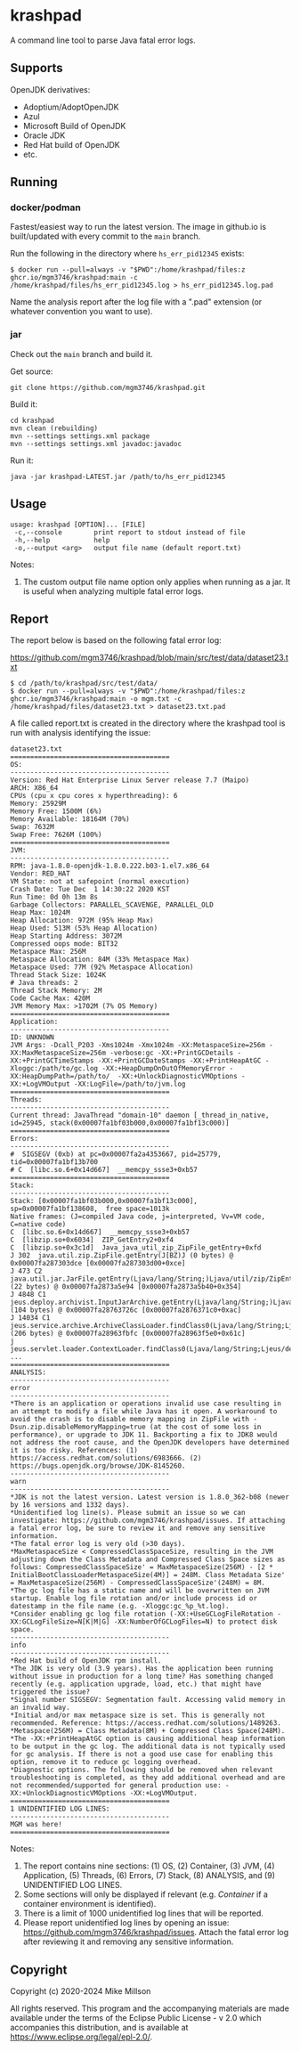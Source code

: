 # krashpad
A command line tool to parse Java fatal error logs.

## Supports

OpenJDK derivatives:
* Adoptium/AdoptOpenJDK
* Azul
* Microsoft Build of OpenJDK
* Oracle JDK
* Red Hat build of OpenJDK
* etc.
  
## Running

### docker/podman

Fastest/easiest way to run the latest version. The image in github.io is built/updated with every commit to the `main` branch.

Run the following in the directory where `hs_err_pid12345` exists:

```
$ docker run --pull=always -v "$PWD":/home/krashpad/files:z ghcr.io/mgm3746/krashpad:main -c /home/krashpad/files/hs_err_pid12345.log > hs_err_pid12345.log.pad
```

Name the analysis report after the log file with a ".pad" extension (or whatever convention you want to use).

### jar

Check out the `main` branch and build it.

Get source:
```
git clone https://github.com/mgm3746/krashpad.git
```

Build it:
```
cd krashpad
mvn clean (rebuilding)
mvn --settings settings.xml package
mvn --settings settings.xml javadoc:javadoc
```

Run it:
```
java -jar krashpad-LATEST.jar /path/to/hs_err_pid12345
```

## Usage

```
usage: krashpad [OPTION]... [FILE]
 -c,--console        print report to stdout instead of file
 -h,--help           help
 -o,--output <arg>   output file name (default report.txt)
```

Notes:
  1. The custom output file name option only applies when running as a jar. It is useful when analyzing multiple fatal error logs.
  
## Report
  
The report below is based on the following fatal error log:

https://github.com/mgm3746/krashpad/blob/main/src/test/data/dataset23.txt

```
$ cd /path/to/krashpad/src/test/data/
$ docker run --pull=always -v "$PWD":/home/krashpad/files:z ghcr.io/mgm3746/krashpad:main -o mgm.txt -c /home/krashpad/files/dataset23.txt > dataset23.txt.pad
```

A file called report.txt is created in the directory where the krashpad tool is run with analysis identifying the issue:


```
dataset23.txt
========================================
OS:
----------------------------------------
Version: Red Hat Enterprise Linux Server release 7.7 (Maipo)
ARCH: X86_64
CPUs (cpu x cpu cores x hyperthreading): 6
Memory: 25929M
Memory Free: 1500M (6%)
Memory Available: 18164M (70%)
Swap: 7632M
Swap Free: 7626M (100%)
========================================
JVM:
----------------------------------------
RPM: java-1.8.0-openjdk-1.8.0.222.b03-1.el7.x86_64
Vendor: RED_HAT
VM State: not at safepoint (normal execution)
Crash Date: Tue Dec  1 14:30:22 2020 KST
Run Time: 0d 0h 13m 8s
Garbage Collectors: PARALLEL_SCAVENGE, PARALLEL_OLD
Heap Max: 1024M
Heap Allocation: 972M (95% Heap Max)
Heap Used: 513M (53% Heap Allocation)
Heap Starting Address: 3072M
Compressed oops mode: BIT32
Metaspace Max: 256M
Metaspace Allocation: 84M (33% Metaspace Max)
Metaspace Used: 77M (92% Metaspace Allocation)
Thread Stack Size: 1024K
# Java threads: 2
Thread Stack Memory: 2M
Code Cache Max: 420M
JVM Memory Max: >1702M (7% OS Memory)
========================================
Application:
----------------------------------------
ID: UNKNOWN
JVM Args: -Dcall_P203 -Xms1024m -Xmx1024m -XX:MetaspaceSize=256m -XX:MaxMetaspaceSize=256m -verbose:gc -XX:+PrintGCDetails -XX:+PrintGCTimeStamps -XX:+PrintGCDateStamps -XX:+PrintHeapAtGC -Xloggc:/path/to/gc.log -XX:+HeapDumpOnOutOfMemoryError -XX:HeapDumpPath=/path/to/  -XX:+UnlockDiagnosticVMOptions -XX:+LogVMOutput -XX:LogFile=/path/to/jvm.log 
========================================
Threads:
----------------------------------------
Current thread: JavaThread "domain-10" daemon [_thread_in_native, id=25945, stack(0x00007fa1bf03b000,0x00007fa1bf13c000)]
========================================
Errors:
----------------------------------------
#  SIGSEGV (0xb) at pc=0x00007fa2a4353667, pid=25779, tid=0x00007fa1bf13b700
# C  [libc.so.6+0x14d667]  __memcpy_ssse3+0xb57
========================================
Stack:
----------------------------------------
Stack: [0x00007fa1bf03b000,0x00007fa1bf13c000],  sp=0x00007fa1bf138608,  free space=1013k
Native frames: (J=compiled Java code, j=interpreted, Vv=VM code, C=native code)
C  [libc.so.6+0x14d667]  __memcpy_ssse3+0xb57
C  [libzip.so+0x6034]  ZIP_GetEntry2+0xf4
C  [libzip.so+0x3c1d]  Java_java_util_zip_ZipFile_getEntry+0xfd
J 302  java.util.zip.ZipFile.getEntry(J[BZ)J (0 bytes) @ 0x00007fa287303dce [0x00007fa287303d00+0xce]
J 473 C2 java.util.jar.JarFile.getEntry(Ljava/lang/String;)Ljava/util/zip/ZipEntry; (22 bytes) @ 0x00007fa2873a5e94 [0x00007fa2873a5b40+0x354]
J 4848 C1 jeus.deploy.archivist.InputJarArchive.getEntry(Ljava/lang/String;)Ljava/io/InputStream; (104 bytes) @ 0x00007fa28763726c [0x00007fa2876371c0+0xac]
J 14034 C1 jeus.service.archive.ArchiveClassLoader.findClass0(Ljava/lang/String;Ljeus/deploy/archivist/AbstractArchive;)Ljava/lang/Class; (206 bytes) @ 0x00007fa28963fbfc [0x00007fa28963f5e0+0x61c]
j  jeus.servlet.loader.ContextLoader.findClass0(Ljava/lang/String;Ljeus/deploy/archivist/AbstractArchive;)Ljava/lang/Class;+3
...
========================================
ANALYSIS:
----------------------------------------
error
----------------------------------------
*There is an application or operations invalid use case resulting in an attempt to modify a file while Java has it open. A workaround to avoid the crash is to disable memory mapping in ZipFile with -Dsun.zip.disableMemoryMapping=true (at the cost of some loss in performance), or upgrade to JDK 11. Backporting a fix to JDK8 would not address the root cause, and the OpenJDK developers have determined it is too risky. References: (1) https://access.redhat.com/solutions/6983666. (2) https://bugs.openjdk.org/browse/JDK-8145260.
----------------------------------------
warn
----------------------------------------
*JDK is not the latest version. Latest version is 1.8.0_362-b08 (newer by 16 versions and 1332 days).
*Unidentified log line(s). Please submit an issue so we can investigate: https://github.com/mgm3746/krashpad/issues. If attaching a fatal error log, be sure to review it and remove any sensitive information.
*The fatal error log is very old (>30 days).
*MaxMetaspaceSize < CompressedClassSpaceSize, resulting in the JVM adjusting down the Class Metadata and Compressed Class Space sizes as follows: CompressedClassSpaceSize' = MaxMetaspaceSize(256M) - [2 * InitialBootClassLoaderMetaspaceSize(4M)] = 248M. Class Metadata Size' = MaxMetaspaceSize(256M) - CompressedClassSpaceSize'(248M) = 8M.
*The gc log file has a static name and will be overwritten on JVM startup. Enable log file rotation and/or include process id or datestamp in the file name (e.g. -Xloggc:gc_%p_%t.log).
*Consider enabling gc log file rotation (-XX:+UseGCLogFileRotation -XX:GCLogFileSize=N[K|M|G] -XX:NumberOfGCLogFiles=N) to protect disk space.
----------------------------------------
info
----------------------------------------
*Red Hat build of OpenJDK rpm install.
*The JDK is very old (3.9 years). Has the application been running without issue in production for a long time? Has something changed recently (e.g. application upgrade, load, etc.) that might have triggered the issue?
*Signal number SIGSEGV: Segmentation fault. Accessing valid memory in an invalid way.
*Initial and/or max metaspace size is set. This is generally not recommended. Reference: https://access.redhat.com/solutions/1489263.
*Metaspace(256M) = Class Metadata(8M) + Compressed Class Space(248M).
*The -XX:+PrintHeapAtGC option is causing additional heap information to be output in the gc log. The additional data is not typically used for gc analysis. If there is not a good use case for enabling this option, remove it to reduce gc logging overhead.
*Diagnostic options. The following should be removed when relevant troubleshooting is completed, as they add additional overhead and are not recommended/supported for general production use: -XX:+UnlockDiagnosticVMOptions -XX:+LogVMOutput.
========================================
1 UNIDENTIFIED LOG LINES:
----------------------------------------
MGM was here!
========================================
```

Notes:
  1. The report contains nine sections: (1) OS, (2) Container, (3) JVM, (4) Application, (5) Threads, (6) Errors, (7) Stack, (8) ANALYSIS, and (9) UNIDENTIFIED LOG LINES.
  1. Some sections will only be displayed if relevant (e.g. *Container* if a container environment is identified).
  1. There is a limit of 1000 unidentified log lines that will be reported.
  1. Please report unidentified log lines by opening an issue: https://github.com/mgm3746/krashpad/issues. Attach the fatal error log after reviewing it and removing any sensitive information.
  
## Copyright

Copyright (c) 2020-2024 Mike Millson

All rights reserved. This program and the accompanying materials are made available under the terms of the Eclipse Public License - v 2.0 which accompanies this distribution, and is available at https://www.eclipse.org/legal/epl-2.0/.    
